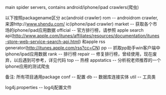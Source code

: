 main spider servers, contains android/iphone/ipad crawlers(爬虫)


以下按照packagename区分
ac(android crawler)
	rom -- androidrom crawler, 来源http://www.shendu.com/
ic(iphone/ipad crawler)
	market -- 获取各个市场的iphone/ipad应用数据
		official -- 官方排行榜，请参照
		apple search api(http://www.apple.com/itunes/affiliates/resources/documentation/itunes-store-web-service-search-api.html)
		和apple rss generator(http://itunes.apple.com/rss?cc=CN)
		pp -- 抓取pp助手win客户端中iphone/ipad应用数据
	rank   -- 排行榜
		repair -- 修复排行榜，曾经使用，现在废弃，以后遇到可参考，详见代码
	top    -- 热榜
		appstatics -- 分析祝老师推荐的一个iphone应用的测试爬虫

备注: 所有项目通用package
conf -- 配置
db -- 数据库连接实体
util -- 工具类

log4j.properties -- log4j配置文件
